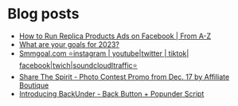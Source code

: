 # Blog posts
<!-- BLOG-POST-LIST:START -->
- [How to Run Replica Products Ads on Facebook | From A-Z](https://afflift.com/f/threads/how-to-run-replica-products-ads-on-facebook-from-a-z.10088/)
- [What are your goals for 2023?](https://afflift.com/f/threads/what-are-your-goals-for-2023.10077/)
- [Smmgoal.com ⭐instagram | youtube|twitter | tiktok| facebook|twich|soundcloudltraffic⭐](https://afflift.com/f/threads/smmgoal-com-%E2%AD%90instagram-youtube-twitter-tiktok-facebook-twich-soundcloudltraffic%E2%AD%90.6393/)
- [Share The Spirit - Photo Contest Promo from Dec. 17 by Affiliate Boutique](https://afflift.com/f/threads/share-the-spirit-photo-contest-promo-from-dec-17-by-affiliate-boutique.10087/)
- [Introducing BackUnder - Back Button + Popunder Script](https://afflift.com/f/threads/introducing-backunder-back-button-popunder-script.10073/)
<!-- BLOG-POST-LIST:END -->
